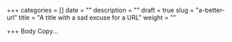 +++
categories = []
date = ""
description = ""
draft = true
slug = "a-better-url"
title = "A title with a sad excuse for a URL"
weight = ""

+++
Body Copy...